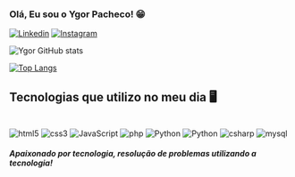 ### Olá, Eu sou o Ygor Pacheco! 😁


[![Linkedin](https://img.shields.io/badge/LinkedIn-0077B5?style=for-the-badge&logo=linkedin&logoColor=white)](https://www.linkedin.com/in/ygor-pacheco-nogueira-15082020b/)
[![Instagram](https://img.shields.io/badge/Instagram-E4405F?style=for-the-badge&logo=instagram&logoColor=white)](https://www.instagram.com/ygorpnogueira/)

![Ygor GitHub stats](https://github-readme-stats.vercel.app/api?username=ygorp&show_icons=true&theme=radical)

[![Top Langs](https://github-readme-stats.vercel.app/api/top-langs/?username=ygorp)](https://github.com/anuraghazra/github-readme-stats)

## Tecnologias que utilizo no meu dia 🖥️

<div style="display: inline_block"><br/>
    <img align="center" alt="html5" src="https://img.shields.io/badge/HTML5-E34F26?style=for-the-badge&logo=html5&logoColor=white">
    <img align="center" alt="css3" src="https://img.shields.io/badge/CSS3-1572B6?style=for-the-badge&logo=css3&logoColor=white">
    <img align="center" alt="JavaScript" src="https://img.shields.io/badge/JavaScript-F7DF1E?style=for-the-badge&logo=javascript&logoColor=black">
    <img align="center" alt="php" src="https://img.shields.io/badge/PHP-20232A?style=for-the-badge&logo=php&logoColor=61DAFB">
    <img align="center" alt="Python" src="https://img.shields.io/badge/Python-20232A?style=for-the-badge&logo=python&logoColor=61DAFB">
    <img align="center" alt="Python" src="https://img.shields.io/badge/Django-20232A?style=for-the-badge&logo=django&logoColor=61DAFB">
    <img align="center" alt="csharp" src="https://img.shields.io/badge/Csharp-20232A?style=for-the-badge&logo=django&logoColor=61DAFB">
    <img align="center" alt="mysql" src="https://img.shields.io/badge/MySQL-20232A?style=for-the-badge&logo=mysql&logoColor=61DAFB">
</div>

##### Apaixonado por tecnologia, resolução de problemas utilizando a tecnologia!
